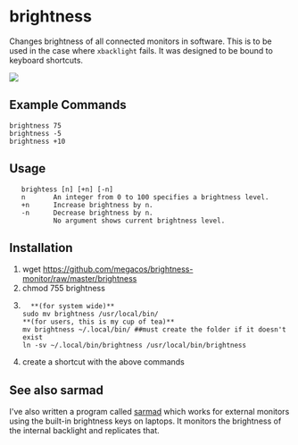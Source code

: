 # brightness
Changes brightness of all connected monitors in software. This is to be used in the case where `xbacklight` fails. 
It was designed to be bound to keyboard shortcuts.

<img src="https://i.stack.imgur.com/R5wQz.png">


## Example Commands
    brightness 75
    brightness -5
    brightness +10

## Usage
       brightess [n] [+n] [-n]
       n       An integer from 0 to 100 specifies a brightness level.
       +n      Increase brightness by n.
       -n      Decrease brightness by n.
               No argument shows current brightness level.
## Installation

1. wget https://github.com/megacos/brightness-monitor/raw/master/brightness
2. chmod 755 brightness
3.       **(for system wide)**
       sudo mv brightness /usr/local/bin/
       **(for users, this is my cup of tea)**
       mv brightness ~/.local/bin/ ##must create the folder if it doesn't exist
       ln -sv ~/.local/bin/brightness /usr/local/bin/brightness
5. create a shortcut with the above commands

## See also sarmad

I've also written a program called [sarmad](https://github.com/hackerb9/sarmad) which works for external monitors using the built-in brightness keys on laptops. It monitors the brightness of the internal backlight and replicates that. 

